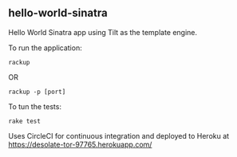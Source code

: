 hello-world-sinatra
-------------------
Hello World Sinatra app using Tilt as the template engine.

To run the application:
```
rackup
```
OR
```
rackup -p [port]
```

To tun the tests:
```
rake test
```

Uses CircleCI for continuous integration and deployed to Heroku at
<https://desolate-tor-97765.herokuapp.com/>
